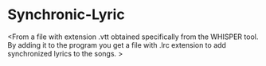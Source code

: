 # Synchronic-Lyric
<From a file with extension .vtt obtained specifically from the WHISPER tool. By adding it to the program you get a file with .lrc extension to add synchronized lyrics to the songs. >
